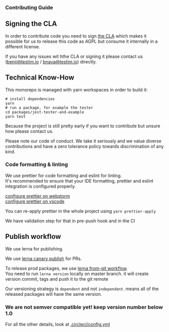 ### Contributing Guide

## Signing the CLA

In order to contribute code you need to sign [the CLA](https://docs.google.com/document/d/1X-EoFIW1PMe8H-DJyZDScsTolPKm22-9P1JgSuiFNfE/edit?usp=sharing) which makes it possible for us to release this code as AGPL but consume it internally in a different license.

If you have any issues wit hthe CLA or signing it please contact us (benji@testim.io / bnaya@testim.io) directly.

## Technical Know-How

This monorepo is managed with yarn workspaces in order to build it:

```shell
# install dependencies
yarn
# run a package, for example the tester
cd packages/jest-tester-and-example
yarn test
```

Because the project is still pretty early if you want to contribute but unsure how please contact us.

Please note our code of conduct. We take it seriously and we value diverse contributions and have a zero tolerance policy towards discrimination of any kind.

### Code formatting & linting

We use prettier for code formatting and eslint for linting.  
It's recommended to ensure that your IDE formatting, prettier and eslint integration is configured properly.

[configure prettier on webstorm](https://prettier.io/docs/en/webstorm.html)  
[configure prettier on vscode](https://prettier.io/docs/en/webstorm.html)

You can re-apply prettier in the whole project using `yarn prettier-apply`

We have validation step for that in pre-push hook and in the CI

## Publish workflow

We use lerna for publishing.

We use [lerna canary publish](https://github.com/lerna/lerna/tree/master/commands/publish#--canary) for PRs.

To release prod packages, we use [lerna from-git workflow](https://github.com/lerna/lerna/tree/master/commands/publish#bump-from-git).  
You need to run `lerna version` locally on master branch. it will create version commit, tags and push it to the git remote

Our versioning strategy is `dependent` and not `independent`. means all of the released packages will have the same version.

### We are not semver compatible yet! keep version number below 1.0

For all the other details, look at [.circleci/config.yml](.circleci/config.yml)
